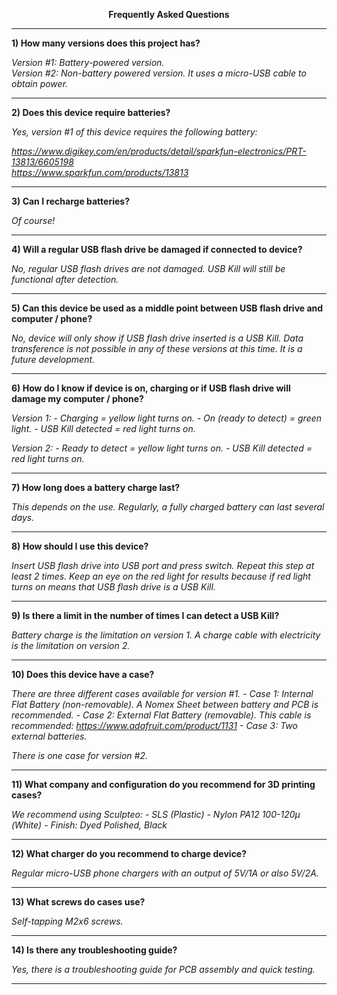 <p align="center"><strong>Frequently Asked Questions</strong></p>

<hr>
<p><strong>1) How many versions does this project has?</strong></p>
<p><em>Version #1: Battery-powered version.<br>Version #2: Non-battery powered version. It uses a micro-USB cable to obtain power.</em></p>

<hr>
<p><strong>2) Does this device require batteries?</strong></p>
<p><em>Yes, version #1 of this device requires the following battery:</em></p>
<p><em><a href="https://www.digikey.com/en/products/detail/sparkfun-electronics/PRT-13813/6605198" rel="nofollow">https://www.digikey.com/en/products/detail/sparkfun-electronics/PRT-13813/6605198</a><br>
<a href="https://www.sparkfun.com/products/13813" rel="nofollow">https://www.sparkfun.com/products/13813</a></em></p>

<hr>
<p><strong>3) Can I recharge batteries?</strong></p>
<p><em>Of course!</em></p>

<hr>
<p><strong>4) Will a regular USB flash drive be damaged if connected to device?</strong></p>
<p><em>No, regular USB flash drives are not damaged. USB Kill will still be functional after detection.</em></p>

<hr>
<p><strong>5) Can this device be used as a middle point between USB flash drive and computer / phone?</strong></p>
<p><em>No, device will only show if USB flash drive inserted is a USB Kill. Data transference is not possible in any of these versions at this time. It is a future development.</em></p>

<hr>
<p><strong>6) How do I know if device is on, charging or if USB flash drive will damage my computer / phone?</strong></p>
<p><em>Version 1:
- Charging = yellow light turns on.
- On (ready to detect) = green light.
- USB Kill detected = red light turns on.</em></p>
<p><em>Version 2:
- Ready to detect = yellow light turns on.
- USB Kill detected = red light turns on.</em></p>

<hr>
<p><strong>7) How long does a battery charge last?</strong></p>
<p><em>This depends on the use. Regularly, a fully charged battery can last several days.</em></p>

<hr>
<p><strong>8) How should I use this device?</strong></p>
<p><em>Insert USB flash drive into USB port and press switch. Repeat this step at least 2 times. Keep an eye on the red light for results because if red light turns on means that USB flash drive is a USB Kill.</em></p>

<hr>
<p><strong>9) Is there a limit in the number of times I can detect a USB Kill?</strong></p>
<p><em>Battery charge is the limitation on version 1. A charge cable with electricity is the limitation on version 2.</em></p>

<hr>
<p><strong>10) Does this device have a case?</strong></p>
<p><em>There are three different cases available for version #1.
- Case 1: Internal Flat Battery (non-removable). A Nomex Sheet between battery and PCB is recommended.
- Case 2: External Flat Battery (removable). This cable is recommended: <a href="https://www.adafruit.com/product/1131" rel="nofollow">https://www.adafruit.com/product/1131</a>
- Case 3: Two external batteries.</em></p>
<p><em>There is one case for version #2.</em></p>

<hr>
<p><strong>11) What company and configuration do you recommend for 3D printing cases?</strong></p>
<p><em>We recommend using Sculpteo:
- SLS (Plastic)
- Nylon PA12 100-120&mu; (White)
- Finish: Dyed Polished, Black</em></p>

<hr>
<p><strong>12) What charger do you recommend to charge device?</strong></p>
<p><em>Regular micro-USB phone chargers with an output of 5V/1A or also 5V/2A.</em></p>

<hr>
<p><strong>13) What screws do cases use?</strong></p>
<p><em>Self-tapping M2x6 screws.</em></p>

<hr>
<p><strong>14) Is there any troubleshooting guide?</strong></p>
<p><em>Yes, there is a troubleshooting guide for PCB assembly and quick testing.</em></p>
<hr>
